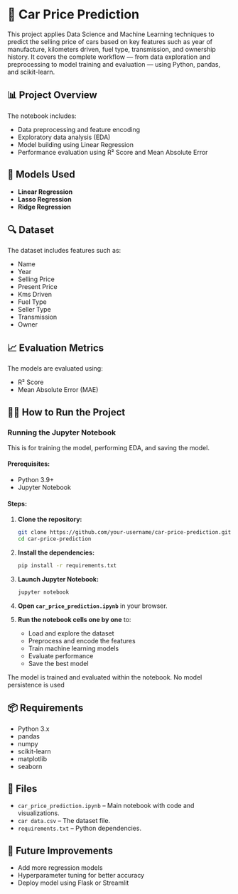 # 🚗 Car Price Prediction

This project applies Data Science and Machine Learning techniques to predict the selling price of cars based on key features such as year of manufacture, kilometers driven, fuel type, transmission, and ownership history. It covers the complete workflow — from data exploration and preprocessing to model training and evaluation — using Python, pandas, and scikit-learn.

## 📊 Project Overview

The notebook includes:

* Data preprocessing and feature encoding
* Exploratory data analysis (EDA)
* Model building using Linear Regression 
* Performance evaluation using R² Score and Mean Absolute Error

## 🧠 Models Used

* **Linear Regression**
* **Lasso Regression**
* **Ridge Regression**
  

## 🔍 Dataset

The dataset includes features such as:

* Name
* Year
* Selling Price
* Present Price
* Kms Driven
* Fuel Type
* Seller Type
* Transmission
* Owner
   
## 📈 Evaluation Metrics

The models are evaluated using:

* R² Score
* Mean Absolute Error (MAE)

## 🏃‍♂️ How to Run the Project

### Running the Jupyter Notebook

This is for training the model, performing EDA, and saving the model.

#### Prerequisites:

* Python 3.9+
* Jupyter Notebook

#### Steps:

1. **Clone the repository:**

   ```bash
   git clone https://github.com/your-username/car-price-prediction.git
   cd car-price-prediction
   ```

2. **Install the dependencies:**

   ```bash
   pip install -r requirements.txt
   ```

3. **Launch Jupyter Notebook:**

   ```bash
   jupyter notebook
   ```

4. **Open `car_price_prediction.ipynb`** in your browser.

5. **Run the notebook cells one by one** to:

   * Load and explore the dataset
   * Preprocess and encode the features
   * Train machine learning models
   * Evaluate performance
   * Save the best model 

The model is trained and evaluated within the notebook. No model persistence is used

## 📦 Requirements

* Python 3.x
* pandas
* numpy
* scikit-learn
* matplotlib
* seaborn

## 📁 Files

* `car_price_prediction.ipynb` – Main notebook with code and visualizations.
* `car data.csv` – The dataset file. 
* `requirements.txt` – Python dependencies.

## 🧠 Future Improvements

* Add more regression models 
* Hyperparameter tuning for better accuracy
* Deploy model using Flask or Streamlit



